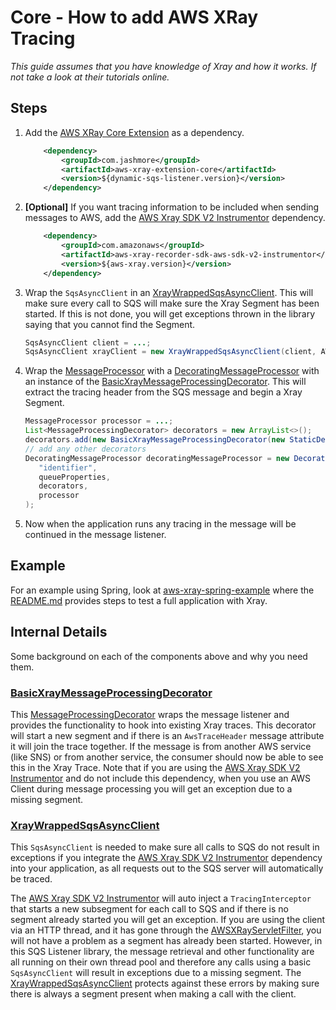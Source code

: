 # Core - How to add AWS XRay Tracing

_This guide assumes that you have knowledge of Xray and how it works. If not take a look at their tutorials online._

## Steps

1. Add the [AWS XRay Core Extension](../../../extensions/aws-xray-extension/core) as a dependency.

    ```xml
        <dependency>
            <groupId>com.jashmore</groupId>
            <artifactId>aws-xray-extension-core</artifactId>
            <version>${dynamic-sqs-listener.version}</version>
        </dependency>
    ```

1. **[Optional]** If you want tracing information to be included when sending messages to AWS, add the
[AWS Xray SDK V2 Instrumentor](https://github.com/aws/aws-xray-sdk-java/tree/master/aws-xray-recorder-sdk-aws-sdk-v2-instrumentor) dependency.

    ```xml
        <dependency>
            <groupId>com.amazonaws</groupId>
            <artifactId>aws-xray-recorder-sdk-aws-sdk-v2-instrumentor</artifactId>
            <version>${aws-xray.version}</version>
        </dependency>
    ```

1. Wrap the `SqsAsyncClient` in an [XrayWrappedSqsAsyncClient](../../../extensions/aws-xray-extension/core/src/main/java/com/jashmore/sqs/extensions/xray/client/XrayWrappedSqsAsyncClient.java).
This will make sure every call to SQS will make sure the Xray Segment has been started. If this is not done, you will get exceptions thrown in the
library saying that you cannot find the Segment.

    ```java
    SqsAsyncClient client = ...;
    SqsAsyncClient xrayClient = new XrayWrappedSqsAsyncClient(client, AWSXRay.getGlobalRecorder(), new StaticClientSegmentNamingStrategy("service-name"))
    ```

1. Wrap the [MessageProcessor](../../../api/src/main/java/com/jashmore/sqs/processor/MessageProcessor.java) with a
[DecoratingMessageProcessor](../../../core/src/main/java/com/jashmore/sqs/processor/DecoratingMessageProcessor.java) with an instance of the
[BasicXrayMessageProcessingDecorator](../../../extensions/aws-xray-extension/core/src/main/java/com/jashmore/sqs/extensions/xray/decorator/BasicXrayMessageProcessingDecorator.java).
This will extract the tracing header from the SQS message and begin a Xray Segment.

    ```java
    MessageProcessor processor = ...;
    List<MessageProcessingDecorator> decorators = new ArrayList<>();
    decorators.add(new BasicXrayMessageProcessingDecorator(new StaticDecoratorSegmentNamingStrategy("service-name")));
    // add any other decorators
    DecoratingMessageProcessor decoratingMessageProcessor = new DecoratingMessageProcessor(
       "identifier",
       queueProperties,
       decorators,
       processor
   );
    ```

1. Now when the application runs any tracing in the message will be continued in the message listener.

## Example

For an example using Spring, look at [aws-xray-spring-example](../../../examples/aws-xray-spring-example) where the
[README.md](../../../examples/aws-xray-spring-example/README.md) provides steps to test a full application with Xray.

## Internal Details

Some background on each of the components above and why you need them.

### [BasicXrayMessageProcessingDecorator](../../../extensions/aws-xray-extension/core/src/main/java/com/jashmore/sqs/extensions/xray/decorator/BasicXrayMessageProcessingDecorator.java)

This [MessageProcessingDecorator](../../../api/src/main/java/com/jashmore/sqs/decorator/MessageProcessingDecorator.java) wraps the message listener and provides
the functionality to hook into existing Xray traces. This decorator will start a new segment and if there is an `AwsTraceHeader` message attribute it will
join the trace together. If the message is from another AWS service (like SNS) or from another service, the consumer should now be able to see this in the
Xray Trace. Note that if you are using the [AWS Xray SDK V2 Instrumentor](https://github.com/aws/aws-xray-sdk-java/tree/master/aws-xray-recorder-sdk-aws-sdk-v2-instrumentor)
and do not include this dependency, when you use an AWS Client during message processing you will get an exception due to a missing segment.

### [XrayWrappedSqsAsyncClient](../../../extensions/aws-xray-extension/core/src/main/java/com/jashmore/sqs/extensions/xray/client/XrayWrappedSqsAsyncClient.java)

This `SqsAsyncClient` is needed to make sure all calls to SQS do not result in exceptions if you integrate the
[AWS Xray SDK V2 Instrumentor](https://github.com/aws/aws-xray-sdk-java/tree/master/aws-xray-recorder-sdk-aws-sdk-v2-instrumentor) dependency into your
application, as all requests out to the SQS server will automatically be traced.

The [AWS Xray SDK V2 Instrumentor](https://github.com/aws/aws-xray-sdk-java/tree/master/aws-xray-recorder-sdk-aws-sdk-v2-instrumentor) will auto inject
a `TracingInterceptor` that starts a new subsegment for each call
to SQS and if there is no segment already started you will get an exception. If you are using the client via an HTTP thread, and it has gone through
the [AWSXRayServletFilter](https://github.com/aws/aws-xray-sdk-java/blob/master/aws-xray-recorder-sdk-core/src/main/java/com/amazonaws/xray/javax/servlet/AWSXRayServletFilter.java),
you will not have a problem as a segment has already been started. However, in this SQS Listener library, the message retrieval and other functionality
are all running on their own thread pool and therefore any calls using a basic `SqsAsyncClient` will result in exceptions due to a missing segment.
The [XrayWrappedSqsAsyncClient](../../../extensions/aws-xray-extension/core/src/main/java/com/jashmore/sqs/extensions/xray/client/XrayWrappedSqsAsyncClient.java)
protects against these errors by making sure there is always a segment present when making a call with the client.
